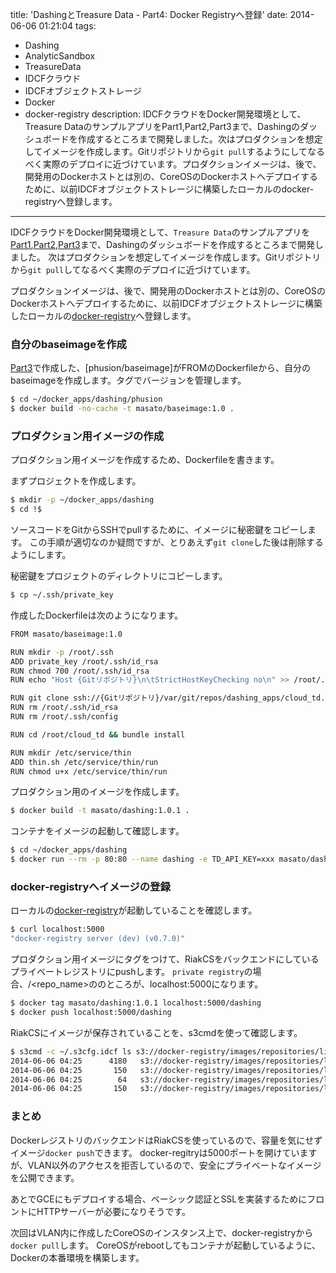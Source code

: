 title: 'DashingとTreasure Data - Part4: Docker Registryへ登録'
date: 2014-06-06 01:21:04
tags:
 - Dashing
 - AnalyticSandbox
 - TreasureData
 - IDCFクラウド
 - IDCFオブジェクトストレージ
 - Docker
 - docker-registry
description: IDCFクラウドをDocker開発環境として、Treasure DataのサンプルアプリをPart1,Part2,Part3まで、Dashingのダッシュボードを作成するところまで開発しました。次はプロダクションを想定してイメージを作成します。Gitリポジトリから`git pull`するようにしてなるべく実際のデプロイに近づけています。プロダクションイメージは、後で、開発用のDockerホストとは別の、CoreOSのDockerホストへデプロイするために、以前IDCFオブジェクトストレージに構築したローカルのdocker-registryへ登録します。
---

IDCFクラウドをDocker開発環境として、`Treasure Data`のサンプルアプリを[Part1](/2014/05/27/dashing-treasuredata-install/),[Part2](/2014/05/30/dashing-treasuredata-td/),[Part3](/2014/05/31/dashing-treasuredata-td-job/)まで、Dashingのダッシュボードを作成するところまで開発しました。
次はプロダクションを想定してイメージを作成します。Gitリポジトリから`git pull`してなるべく実際のデプロイに近づけています。

プロダクションイメージは、後で、開発用のDockerホストとは別の、CoreOSのDockerホストへデプロイするために、以前IDCFオブジェクトストレージに構築したローカルの[docker-registry](/2014/05/22/idcf-storage-docker-registry/)へ登録します。

<!-- more -->

### 自分のbaseimageを作成

[Part3](/2014/05/31/dashing-treasuredata-td-job/)で作成した、[phusion/baseimage]がFROMのDockerfileから、自分のbaseimageを作成します。タグでバージョンを管理します。

``` bash
$ cd ~/docker_apps/dashing/phusion
$ docker build -no-cache -t masato/baseimage:1.0 .
```

### プロダクション用イメージの作成

プロダクション用イメージを作成するため、Dockerfileを書きます。
 
まずプロジェクトを作成します。
``` bash
$ mkdir -p ~/docker_apps/dashing
$ cd !$
```

ソースコードをGitからSSHでpullするために、イメージに秘密鍵をコピーします。
この手順が適切なのか疑問ですが、とりあえず`git clone`した後は削除するようにします。

秘密鍵をプロジェクトのディレクトリにコピーします。

``` bash
$ cp ~/.ssh/private_key
```

作成したDockerfileは次のようになります。
``` bash ~/docker_apps/dashing/Dockerfile
FROM masato/baseimage:1.0

RUN mkdir -p /root/.ssh
ADD private_key /root/.ssh/id_rsa
RUN chmod 700 /root/.ssh/id_rsa
RUN echo "Host {Gitリポジトリ}\n\tStrictHostKeyChecking no\n" >> /root/.ssh/config

RUN git clone ssh://{Gitリポジトリ}/var/git/repos/dashing_apps/cloud_td.git /root/cloud_td
RUN rm /root/.ssh/id_rsa
RUN rm /root/.ssh/config

RUN cd /root/cloud_td && bundle install

RUN mkdir /etc/service/thin
ADD thin.sh /etc/service/thin/run
RUN chmod u+x /etc/service/thin/run
```

プロダクション用のイメージを作成します。
``` bash
$ docker build -t masato/dashing:1.0.1 .
```

コンテナをイメージの起動して確認します。
``` bash
$ cd ~/docker_apps/dashing
$ docker run --rm -p 80:80 --name dashing -e TD_API_KEY=xxx masato/dashing:1.0.1 /sbin/my_init
```

### docker-registryへイメージの登録

ローカルの[docker-registry](/2014/05/22/idcf-storage-docker-registry/)が起動していることを確認します。

``` bash
$ curl localhost:5000
"docker-registry server (dev) (v0.7.0)"
```

プロダクション用イメージにタグをつけて、RiakCSをバックエンドにしているプライベートレジストリにpushします。
`private registry`の場合、<username>/<repo_name>の<username>のところが、localhost:5000になります。

``` bash
$ docker tag masato/dashing:1.0.1 localhost:5000/dashing
$ docker push localhost:5000/dashing
```

RiakCSにイメージが保存されていることを、s3cmdを使って確認します。

``` bash
$ s3cmd -c ~/.s3cfg.idcf ls s3://docker-registry/images/repositories/library/dashing/
2014-06-06 04:25      4180   s3://docker-registry/images/repositories/library/dashing/_index_images
2014-06-06 04:25       150   s3://docker-registry/images/repositories/library/dashing/json
2014-06-06 04:25        64   s3://docker-registry/images/repositories/library/dashing/tag_latest
2014-06-06 04:25       150   s3://docker-registry/images/repositories/library/dashing/taglatest_json
```

### まとめ

DockerレジストリのバックエンドはRiakCSを使っているので、容量を気にせずイメージ`docker push`できます。
docker-regitryは5000ポートを開けていますが、VLAN以外のアクセスを拒否しているので、安全にプライベートなイメージを公開できます。

あとでGCEにもデプロイする場合、ベーシック認証とSSLを実装するためにフロントにHTTPサーバーが必要になりそうです。

次回はVLAN内に作成したCoreOSのインスタンス上で、docker-registryから`docker pull`します。
CoreOSがrebootしてもコンテナが起動しているように、Dockerの本番環境を構築します。

